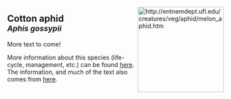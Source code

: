 <img 
title="http://entnemdept.ufl.edu/creatures/veg/aphid/melon_aphid.htm"
src="http://entnemdept.ufl.edu/creatures/veg/aphid/melon_aphid02.jpg" 
height="200"
class="center"
align="right">

## Cotton aphid <br><sup>*Aphis gossypii*</sup>

More text to come!

More information about this species (life-cycle, management, etc.) can be found [here](http://entnemdept.ufl.edu/creatures/veg/aphid/melon_aphid.htm). The information, and much of the text also comes from  [here](https://idtools.org/id/leps/tortai/Cydia_pomonella.htm).

<!--stackedit_data:
eyJoaXN0b3J5IjpbOTYyMDY1NjM1LDEwNzcwMDgyMDUsLTYxNz
I5Njk1MV19
-->